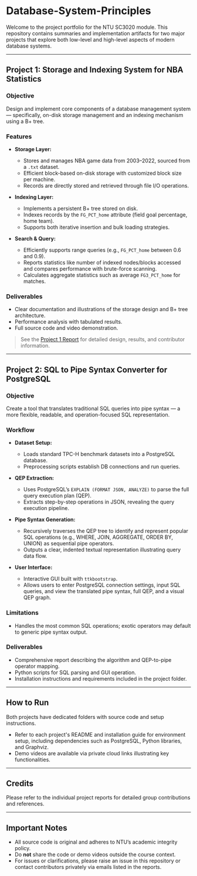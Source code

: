 # Database-System-Principles

Welcome to the project portfolio for the NTU SC3020 module. This repository contains summaries and implementation artifacts for two major projects that explore both low-level and high-level aspects of modern database systems.

---

## Project 1: Storage and Indexing System for NBA Statistics

### Objective  
Design and implement core components of a database management system — specifically, on-disk storage management and an indexing mechanism using a B+ tree.

### Features

- **Storage Layer:**  
  - Stores and manages NBA game data from 2003–2022, sourced from a `.txt` dataset.  
  - Efficient block-based on-disk storage with customized block size per machine.  
  - Records are directly stored and retrieved through file I/O operations.

- **Indexing Layer:**  
  - Implements a persistent B+ tree stored on disk.  
  - Indexes records by the `FG_PCT_home` attribute (field goal percentage, home team).  
  - Supports both iterative insertion and bulk loading strategies.

- **Search & Query:**  
  - Efficiently supports range queries (e.g., `FG_PCT_home` between 0.6 and 0.9).  
  - Reports statistics like number of indexed nodes/blocks accessed and compares performance with brute-force scanning.  
  - Calculates aggregate statistics such as average `FG3_PCT_home` for matches.

### Deliverables  
- Clear documentation and illustrations of the storage design and B+ tree architecture.  
- Performance analysis with tabulated results.  
- Full source code and video demonstration.

> See the [Project 1 Report](./project1-report.pdf) for detailed design, results, and contributor information.

---

## Project 2: SQL to Pipe Syntax Converter for PostgreSQL

### Objective  
Create a tool that translates traditional SQL queries into pipe syntax — a more flexible, readable, and operation-focused SQL representation.

### Workflow

- **Dataset Setup:**  
  - Loads standard TPC-H benchmark datasets into a PostgreSQL database.  
  - Preprocessing scripts establish DB connections and run queries.

- **QEP Extraction:**  
  - Uses PostgreSQL’s `EXPLAIN (FORMAT JSON, ANALYZE)` to parse the full query execution plan (QEP).  
  - Extracts step-by-step operations in JSON, revealing the query execution pipeline.

- **Pipe Syntax Generation:**  
  - Recursively traverses the QEP tree to identify and represent popular SQL operations (e.g., WHERE, JOIN, AGGREGATE, ORDER BY, UNION) as sequential pipe operators.  
  - Outputs a clear, indented textual representation illustrating query data flow.

- **User Interface:**  
  - Interactive GUI built with `ttkbootstrap`.  
  - Allows users to enter PostgreSQL connection settings, input SQL queries, and view the translated pipe syntax, full QEP, and a visual QEP graph.

### Limitations  
- Handles the most common SQL operations; exotic operators may default to generic pipe syntax output.

### Deliverables  
- Comprehensive report describing the algorithm and QEP-to-pipe operator mapping.  
- Python scripts for SQL parsing and GUI operation.  
- Installation instructions and requirements included in the project folder.

---

## How to Run

Both projects have dedicated folders with source code and setup instructions.

- Refer to each project's README and installation guide for environment setup, including dependencies such as PostgreSQL, Python libraries, and Graphviz.  
- Demo videos are available via private cloud links illustrating key functionalities.

---

## Credits

Please refer to the individual project reports for detailed group contributions and references.

---

## Important Notes

- All source code is original and adheres to NTU’s academic integrity policy.  
- Do **not** share the code or demo videos outside the course context.  
- For issues or clarifications, please raise an issue in this repository or contact contributors privately via emails listed in the reports.
